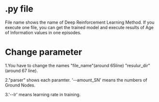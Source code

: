 # .py file
File name shows the name of Deep Reinforcement Learning Method.
If you execute one file, you can get the trained model and execute results of Age of Information values in one episodes.

# Change parameter
1.You have to change the names "file_name"(around 65line) "resulur_dir"(around 67 line). 

2."parser" shows each paramter. '--amount_SN' means the numbers of Ground Nodes.

3.'--lr' means learning rate in training.
